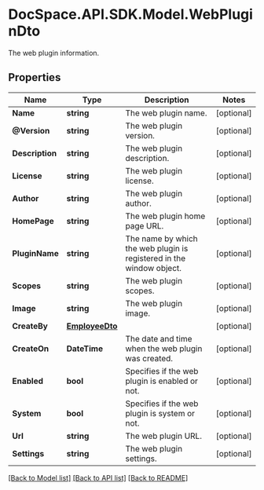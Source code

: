 # DocSpace.API.SDK.Model.WebPluginDto
The web plugin information.

## Properties

Name | Type | Description | Notes
------------ | ------------- | ------------- | -------------
**Name** | **string** | The web plugin name. | [optional] 
**@Version** | **string** | The web plugin version. | [optional] 
**Description** | **string** | The web plugin description. | [optional] 
**License** | **string** | The web plugin license. | [optional] 
**Author** | **string** | The web plugin author. | [optional] 
**HomePage** | **string** | The web plugin home page URL. | [optional] 
**PluginName** | **string** | The name by which the web plugin is registered in the window object. | [optional] 
**Scopes** | **string** | The web plugin scopes. | [optional] 
**Image** | **string** | The web plugin image. | [optional] 
**CreateBy** | [**EmployeeDto**](EmployeeDto.md) |  | [optional] 
**CreateOn** | **DateTime** | The date and time when the web plugin was created. | [optional] 
**Enabled** | **bool** | Specifies if the web plugin is enabled or not. | [optional] 
**System** | **bool** | Specifies if the web plugin is system or not. | [optional] 
**Url** | **string** | The web plugin URL. | [optional] 
**Settings** | **string** | The web plugin settings. | [optional] 

[[Back to Model list]](../README.md#documentation-for-models) [[Back to API list]](../README.md#documentation-for-api-endpoints) [[Back to README]](../README.md)

